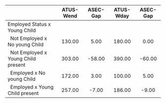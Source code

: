 
|                      |    ATUS-Wend |     ASEC-Gap |    ATUS-Wday |     ASEC-Gap |
| -------------------- | :----------: | :----------: | :----------: | :----------: |
| Employed Status x Young Child |              |              |              |              |
| &nbsp;&nbsp;Not Employed x No young Child |       130.00 |         5.00 |       180.00 |         0.00 |
| &nbsp;&nbsp;Not Employed x Young Child present |       303.00 |       -58.00 |       390.00 |       -60.00 |
| &nbsp;&nbsp;Employed x No young Child |       172.00 |         3.00 |       100.00 |         5.00 |
| &nbsp;&nbsp;Employed x Young Child present |       257.00 |        -7.00 |       186.00 |        -9.00 |

